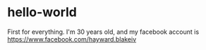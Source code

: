 # hello-world
First for everything.
I'm 30 years old, and my facebook account is https://www.facebook.com/hayward.blakeiv
